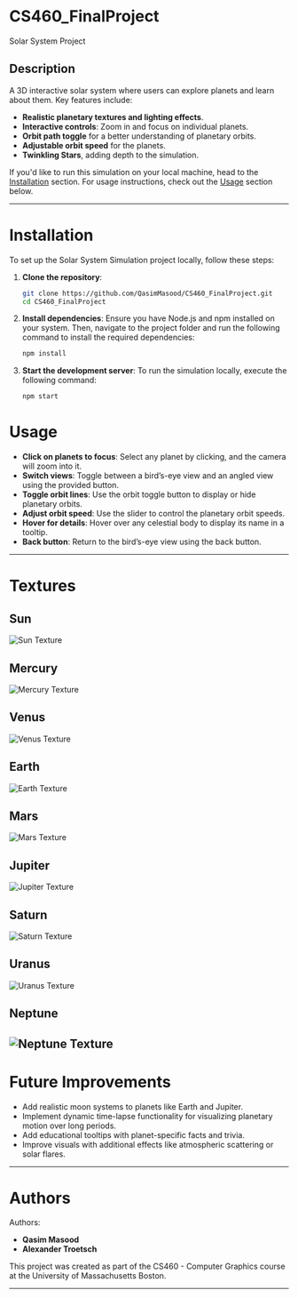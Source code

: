 # CS460_FinalProject
Solar System Project

## Description
A 3D interactive solar system where users can explore planets and learn 
about them.
Key features include:
- **Realistic planetary textures and lighting effects**.
- **Interactive controls**: Zoom in and focus on individual planets.
- **Orbit path toggle** for a better understanding of planetary orbits.
- **Adjustable orbit speed** for the planets.
- **Twinkling Stars**, adding depth to the simulation.

If you'd like to run this simulation on your local machine, head to the [Installation](#installation) section. For usage instructions, check out the [Usage](#usage) section below.

---

# Installation

To set up the Solar System Simulation project locally, follow these steps:

1. **Clone the repository**:
   ```bash
   git clone https://github.com/QasimMasood/CS460_FinalProject.git
   cd CS460_FinalProject
2. **Install dependencies**:
   Ensure you have Node.js and npm installed on your system. Then, navigate to the project folder and run the following command to install the required dependencies:
   ```bash
   npm install
3. **Start the development server**:
   To run the simulation locally, execute the following command:
   ```bash
   npm start

# Usage

- **Click on planets to focus**: Select any planet by clicking, and the camera will zoom into it.
- **Switch views**: Toggle between a bird’s-eye view and an angled view using the provided button.
- **Toggle orbit lines**: Use the orbit toggle button to display or hide planetary orbits.
- **Adjust orbit speed**: Use the slider to control the planetary orbit speeds.
- **Hover for details**: Hover over any celestial body to display its name in a tooltip.
- **Back button**: Return to the bird’s-eye view using the back button.

---

# Textures

## Sun
![Sun Texture](./sun_texture.jpeg)

## Mercury
![Mercury Texture](./mercury.webp)

## Venus
![Venus Texture](./venus.jpeg)

## Earth
![Earth Texture](./earth.jpeg)

## Mars
![Mars Texture](./mars.webp)

## Jupiter
![Jupiter Texture](./jupiter.jpeg)

## Saturn
![Saturn Texture](./saturn.jpeg)

## Uranus
![Uranus Texture](./uranus.webp)

## Neptune
![Neptune Texture](./neptune.jpeg)
---

# Future Improvements

- Add realistic moon systems to planets like Earth and Jupiter.
- Implement dynamic time-lapse functionality for visualizing planetary motion over long periods.
- Add educational tooltips with planet-specific facts and trivia.
- Improve visuals with additional effects like atmospheric scattering or solar flares.

---

# Authors

Authors: 
- **Qasim Masood**
- **Alexander Troetsch**

This project was created as part of the CS460 - Computer Graphics course at the University of Massachusetts Boston.

---
